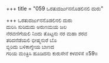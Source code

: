 +++
title = "059 ಒರತುದರ್ಜುನನೊಡಲಿನಲಿ ದುರು"

+++
ಒರತುದರ್ಜುನನೊಡಲಿನಲಿ ದುರು  
ದುರಿಸಿ ಸುರಿದುದು ಅರುಣಮಯ ಜಲ  
ನೆರವಣಿಗೆಯಲಿ ನಿಂದು ತೊಟ್ಟನು ನರ ಮಹಾ ಶರವ  
ತರಿದನೆಡೆಯಲಿ ಭೀಷ್ಮನುರೆ ಬೊ  
ಬ್ಬಿರಿದು ಬಳಿಕಾಗ್ನೇಯ ಬಾಣದ  
ಗರಿಯ ಮಂತ್ರಿಸಿ ಹೂಡಿದನು ಕುರುಸೇನೆ ಕಳವಳಿಸೆ      ॥59॥